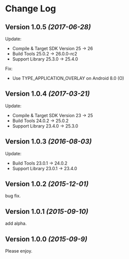 Change Log
==========

Version 1.0.5 *(2017-06-28)*
----------------------------

Update:  
- Compile & Target SDK Version 25 -> 26
- Build Tools 25.0.2 -> 26.0.0-rc2
- Support Library 25.3.0 -> 25.4.0

Fix:  
- Use TYPE_APPLICATION_OVERLAY on Android 8.0 (O)


Version 1.0.4 *(2017-03-21)*
----------------------------

Update:
- Compile & Target SDK Version 23 -> 25
- Build Tools 24.0.2 -> 25.0.2
- Support Library 23.4.0 -> 25.3.0

Version 1.0.3 *(2016-08-03)*
----------------------------

Update:  
- Build Tools 23.0.1 -> 24.0.2
- Support Library 23.0.1 -> 23.4.0

Version 1.0.2 *(2015-12-01)*
----------------------------

bug fix.

Version 1.0.1 *(2015-09-10)*
----------------------------

add alpha.

Version 1.0.0 *(2015-09-9)*
----------------------------

Please enjoy.
